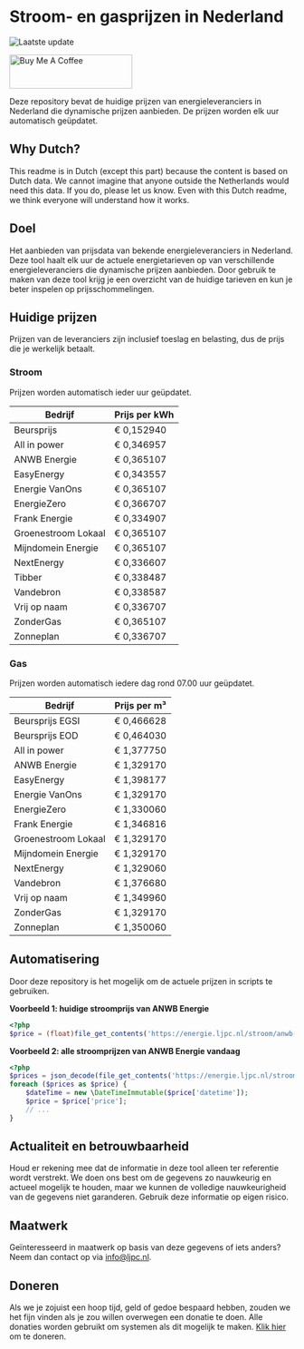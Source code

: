 # Stroom- en gasprijzen in Nederland

![Laatste update](https://img.shields.io/badge/laatste%20update-2024--11--26%2019%3A00%20CET-brightgreen)

<a href="https://www.buymeacoffee.com/Lars-" target="_blank"><img src="https://cdn.buymeacoffee.com/buttons/v2/default-orange.png" alt="Buy Me A Coffee" height="60" style="height: 60px !important;width: 217px !important;" ></a>

Deze repository bevat de huidige prijzen van energieleveranciers in Nederland die dynamische prijzen aanbieden. De prijzen worden elk uur automatisch geüpdatet.

## Why Dutch?

This readme is in Dutch (except this part) because the content is based on Dutch data. We cannot imagine that anyone outside the Netherlands would need this data. If you do, please let us know. Even with this Dutch readme, we think
everyone will understand how it works.

## Doel

Het aanbieden van prijsdata van bekende energieleveranciers in Nederland. Deze tool haalt elk uur de actuele energietarieven op van verschillende energieleveranciers die dynamische prijzen aanbieden. Door gebruik te maken van deze tool
krijg je een overzicht van de huidige tarieven en kun je beter inspelen op prijsschommelingen.

## Huidige prijzen

Prijzen van de leveranciers zijn inclusief toeslag en belasting, dus de prijs die je werkelijk betaalt.

### Stroom

Prijzen worden automatisch ieder uur geüpdatet.

 Bedrijf | Prijs per kWh 
---------|---------------
Beursprijs | € 0,152940
All in power | € 0,346957
ANWB Energie | € 0,365107
EasyEnergy | € 0,343557
Energie VanOns | € 0,365107
EnergieZero | € 0,366707
Frank Energie | € 0,334907
Groenestroom Lokaal | € 0,365107
Mijndomein Energie | € 0,365107
NextEnergy | € 0,336607
Tibber | € 0,338487
Vandebron | € 0,338587
Vrij op naam | € 0,336707
ZonderGas | € 0,365107
Zonneplan | € 0,336707


### Gas

Prijzen worden automatisch iedere dag rond 07.00 uur geüpdatet.

 Bedrijf | Prijs per m³ 
---------|--------------
Beursprijs EGSI | € 0,466628
Beursprijs EOD | € 0,464030
All in power | € 1,377750
ANWB Energie | € 1,329170
EasyEnergy | € 1,398177
Energie VanOns | € 1,329170
EnergieZero | € 1,330060
Frank Energie | € 1,346816
Groenestroom Lokaal | € 1,329170
Mijndomein Energie | € 1,329170
NextEnergy | € 1,329060
Vandebron | € 1,376680
Vrij op naam | € 1,349960
ZonderGas | € 1,329170
Zonneplan | € 1,350060


## Automatisering

Door deze repository is het mogelijk om de actuele prijzen in scripts te gebruiken.

**Voorbeeld 1: huidige stroomprijs van ANWB Energie**

```php
<?php
$price = (float)file_get_contents('https://energie.ljpc.nl/stroom/anwb-energie-nu.txt');

```

**Voorbeeld 2: alle stroomprijzen van ANWB Energie vandaag**

```php
<?php
$prices = json_decode(file_get_contents('https://energie.ljpc.nl/stroom/all-in-power-vandaag.json'),true);
foreach ($prices as $price) {
    $dateTime = new \DateTimeImmutable($price['datetime']);
    $price = $price['price'];
    // ...
}
```

## Actualiteit en betrouwbaarheid

Houd er rekening mee dat de informatie in deze tool alleen ter referentie wordt verstrekt. We doen ons best om de gegevens zo nauwkeurig en actueel mogelijk te houden, maar we kunnen de volledige nauwkeurigheid van de gegevens niet
garanderen. Gebruik deze informatie op eigen risico.

## Maatwerk

Geïnteresseerd in maatwerk op basis van deze gegevens of iets anders? Neem dan contact op
via [info@ljpc.nl](mailto:info@ljpc.nl?subject=Energie%20prijzen).

## Doneren

Als we je zojuist een hoop tijd, geld of gedoe bespaard hebben, zouden we het fijn vinden als je zou willen overwegen een
donatie te doen. Alle donaties worden gebruikt om systemen als dit mogelijk te
maken. [Klik hier](https://www.buymeacoffee.com/Lars-) om te doneren.
